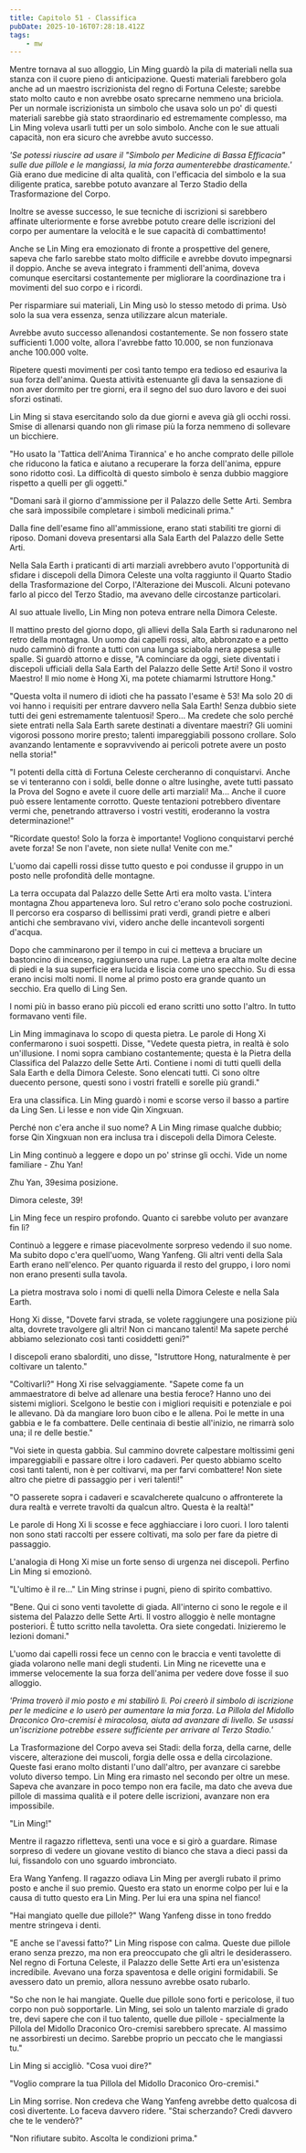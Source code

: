 ```yaml
---
title: Capitolo 51 - Classifica
pubDate: 2025-10-16T07:28:18.412Z
tags:
    - mw
---
```



Mentre tornava al suo alloggio, Lin Ming guardò la pila di materiali nella sua stanza con il cuore pieno di anticipazione. Questi materiali farebbero gola anche ad un maestro iscrizionista del regno di Fortuna Celeste; sarebbe stato molto cauto e non avrebbe osato sprecarne nemmeno una briciola. Per un normale iscrizionista un simbolo che usava solo un po' di questi materiali sarebbe già stato straordinario ed estremamente complesso, ma Lin Ming voleva usarli tutti per un solo simbolo. Anche con le sue attuali capacità, non era sicuro che avrebbe avuto successo.


<em>'Se potessi riuscire ad usare il "Simbolo per Medicine di Bassa Efficacia" sulle due pillole e le mangiassi, la mia forza aumenterebbe drasticamente.'</em> Già erano due medicine di alta qualità, con l'efficacia del simbolo e la sua diligente pratica, sarebbe potuto avanzare al Terzo Stadio della Trasformazione del Corpo.


Inoltre se avesse successo, le sue tecniche di iscrizioni si sarebbero affinate ulteriormente e forse avrebbe potuto creare delle iscrizioni del corpo per aumentare la velocità e le sue capacità di combattimento!


Anche se Lin Ming era emozionato di fronte a prospettive del genere, sapeva che farlo sarebbe stato molto difficile e avrebbe dovuto impegnarsi il doppio. Anche se aveva integrato i frammenti dell'anima, doveva comunque esercitarsi costantemente per migliorare la coordinazione tra i movimenti del suo corpo e i ricordi.


Per risparmiare sui materiali, Lin Ming usò lo stesso metodo di prima. Usò solo la sua vera essenza, senza utilizzare alcun materiale.


Avrebbe avuto successo allenandosi costantemente. Se non fossero state sufficienti 1.000 volte, allora l'avrebbe fatto 10.000, se non funzionava anche 100.000 volte.


Ripetere questi movimenti per così tanto tempo era tedioso ed esauriva la sua forza dell'anima. Questa attività estenuante gli dava la sensazione di non aver dormito per tre giorni, era il segno del suo duro lavoro e dei suoi sforzi ostinati.


Lin Ming si stava esercitando solo da due giorni e aveva già gli occhi rossi.
Smise di allenarsi quando non gli rimase più la forza nemmeno di sollevare un bicchiere.


"Ho usato la 'Tattica dell'Anima Tirannica' e ho anche comprato delle pillole che riducono la fatica e aiutano a recuperare la forza dell'anima, eppure sono ridotto così. La difficoltà di questo simbolo è senza dubbio maggiore rispetto a quelli per gli oggetti."


"Domani sarà il giorno d'ammissione per il Palazzo delle Sette Arti. Sembra che sarà impossibile completare i simboli medicinali prima."


Dalla fine dell'esame fino all'ammissione, erano stati stabiliti tre giorni di riposo. Domani doveva presentarsi alla Sala Earth del Palazzo delle Sette Arti.


Nella Sala Earth i praticanti di arti marziali avrebbero avuto l'opportunità di sfidare i discepoli della Dimora Celeste una volta raggiunto il Quarto Stadio della Trasformazione del Corpo, l'Alterazione dei Muscoli.
Alcuni potevano farlo al picco del Terzo Stadio, ma avevano delle circostanze particolari.


Al suo attuale livello, Lin Ming non poteva entrare nella Dimora Celeste.


Il mattino presto del giorno dopo, gli allievi della Sala Earth si radunarono nel retro della montagna. Un uomo dai capelli rossi, alto, abbronzato e a petto nudo camminò di fronte a tutti con una lunga sciabola nera appesa sulle spalle. Si guardò attorno e disse, "A cominciare da oggi, siete diventati i discepoli ufficiali della Sala Earth del Palazzo delle Sette Arti! Sono il vostro Maestro! Il mio nome è Hong Xi, ma potete chiamarmi Istruttore Hong."


"Questa volta il numero di idioti che ha passato l'esame è 53! Ma solo 20 di voi hanno i requisiti per entrare davvero nella Sala Earth! Senza dubbio siete tutti dei geni estremamente talentuosi! Spero... Ma credete che solo perché siete entrati nella Sala Earth sarete destinati a diventare maestri?
Gli uomini vigorosi possono morire presto; talenti impareggiabili possono crollare. Solo avanzando lentamente e sopravvivendo ai pericoli potrete avere un posto nella storia!"


"I potenti della città di Fortuna Celeste cercheranno di conquistarvi. Anche se vi tenteranno con i soldi, belle donne o altre lusinghe, avete tutti passato la Prova del Sogno e avete il cuore delle arti marziali! Ma... Anche il cuore può essere lentamente corrotto. Queste tentazioni potrebbero diventare vermi che, penetrando attraverso i vostri vestiti, eroderanno la vostra determinazione!"


"Ricordate questo! Solo la forza è importante! Vogliono conquistarvi perché avete forza! Se non l'avete, non siete nulla! Venite con me."


L'uomo dai capelli rossi disse tutto questo e poi condusse il gruppo in un posto nelle profondità delle montagne.


La terra occupata dal Palazzo delle Sette Arti era molto vasta. L'intera montagna Zhou apparteneva loro. Sul retro c'erano solo poche costruzioni. Il percorso era cosparso di bellissimi prati verdi, grandi pietre e alberi antichi che sembravano vivi, videro anche delle incantevoli sorgenti d'acqua.


Dopo che camminarono per il tempo in cui ci metteva a bruciare un bastoncino di incenso, raggiunsero una rupe.
La pietra era alta molte decine di piedi e la sua superficie era lucida e liscia come uno specchio. Su di essa erano incisi molti nomi. Il nome al primo posto era grande quanto un secchio. Era quello di Ling Sen.


I nomi più in basso erano più piccoli ed erano scritti uno sotto l'altro. In tutto formavano venti file.


Lin Ming immaginava lo scopo di questa pietra. Le parole di Hong Xi confermarono i suoi sospetti. Disse, "Vedete questa pietra, in realtà è solo un'illusione. I nomi sopra cambiano costantemente; questa è la Pietra della Classifica del Palazzo delle Sette Arti. Contiene i nomi di tutti quelli della Sala Earth e della Dimora Celeste. Sono elencati tutti. Ci sono oltre duecento persone, questi sono i vostri fratelli e sorelle più grandi."


Era una classifica. Lin Ming guardò i nomi e scorse verso il basso a partire da Ling Sen. Li lesse e non vide Qin Xingxuan.


Perché non c'era anche il suo nome? A Lin Ming rimase qualche dubbio; forse Qin Xingxuan non era inclusa tra i discepoli della Dimora Celeste.


Lin Ming continuò a leggere e dopo un po' strinse gli occhi. Vide un nome familiare - Zhu Yan!


Zhu Yan, 39esima posizione.


Dimora celeste, 39!


Lin Ming fece un respiro profondo. Quanto ci sarebbe voluto per avanzare fin lì?


Continuò a leggere e rimase piacevolmente sorpreso vedendo il suo nome. Ma subito dopo c'era quell'uomo, Wang Yanfeng. Gli altri venti della Sala Earth erano nell'elenco. Per quanto riguarda il resto del gruppo, i loro nomi non erano presenti sulla tavola.


La pietra mostrava solo i nomi di quelli nella Dimora Celeste e nella Sala Earth.


Hong Xi disse, "Dovete farvi strada, se volete raggiungere una posizione più alta, dovrete travolgere gli altri! Non ci mancano talenti!
Ma sapete perché abbiamo selezionato così tanti cosiddetti geni?"


I discepoli erano sbalorditi, uno disse, "Istruttore Hong, naturalmente è per coltivare un talento."


"Coltivarli?" Hong Xi rise selvaggiamente. "Sapete come fa un ammaestratore di belve ad allenare una bestia feroce? Hanno uno dei sistemi migliori. Scelgono le bestie con i migliori requisiti e potenziale e poi le allevano. Dà da mangiare loro buon cibo e le allena. Poi le mette in una gabbia e le fa combattere. Delle centinaia di bestie all'inizio, ne rimarrà solo una; il re delle bestie."


"Voi siete in questa gabbia. Sul cammino dovrete calpestare moltissimi geni impareggiabili e passare oltre i loro cadaveri. Per questo abbiamo scelto così tanti talenti, non è per coltivarvi, ma per farvi combattere! Non siete altro che pietre di passaggio per i veri talenti!"


"O passerete sopra i cadaveri e scavalcherete qualcuno o affronterete la dura realtà e verrete travolti da qualcun altro. Questa è la realtà!"


Le parole di Hong Xi li scosse e fece agghiacciare i loro cuori. I loro talenti non sono stati raccolti per essere coltivati, ma solo per fare da pietre di passaggio.


L'analogia di Hong Xi mise un forte senso di urgenza nei discepoli. Perfino Lin Ming si emozionò.


"L'ultimo è il re..." Lin Ming strinse i pugni, pieno di spirito combattivo.


"Bene. Qui ci sono venti tavolette di giada. All'interno ci sono le regole e il sistema del Palazzo delle Sette Arti. Il vostro alloggio è nelle montagne posteriori. È tutto scritto nella tavoletta. Ora siete congedati. Inizieremo le lezioni domani."


L'uomo dai capelli rossi fece un cenno con le braccia e venti tavolette di giada volarono nelle mani degli studenti. Lin Ming ne ricevette una e immerse velocemente la sua forza dell'anima per vedere dove fosse il suo alloggio.


<em>'Prima troverò il mio posto e mi stabilirò lì. Poi creerò il simbolo di iscrizione per le medicine e lo userò per aumentare la mia forza. La Pillola del Midollo Draconico Oro-cremisi è miracolosa, aiuta ad avanzare di livello. Se usassi un'iscrizione potrebbe essere sufficiente per arrivare al Terzo Stadio.'</em>


La Trasformazione del Corpo aveva sei Stadi: della forza, della carne, delle viscere, alterazione dei muscoli, forgia delle ossa e della circolazione. Queste fasi erano molto distanti l'uno dall'altro, per avanzare ci sarebbe voluto diverso tempo. Lin Ming era rimasto nel secondo per oltre un mese. Sapeva che avanzare in poco tempo non era facile, ma dato che aveva due pillole di massima qualità e il potere delle iscrizioni, avanzare non era impossibile.


"Lin Ming!"


Mentre il ragazzo rifletteva, sentì una voce e si girò a guardare. Rimase sorpreso di vedere un giovane vestito di bianco che stava a dieci passi da lui, fissandolo con uno sguardo imbronciato.


Era Wang Yanfeng. Il ragazzo odiava Lin Ming per avergli rubato il primo posto e anche il suo premio. Questo era stato un enorme colpo per lui e la causa di tutto questo era Lin Ming. Per lui era una spina nel fianco!


"Hai mangiato quelle due pillole?" Wang Yanfeng disse in tono freddo mentre stringeva i denti.


"E anche se l'avessi fatto?" Lin Ming rispose con calma. Queste due pillole erano senza prezzo, ma non era preoccupato che gli altri le desiderassero. Nel regno di Fortuna Celeste, il Palazzo delle Sette Arti era un'esistenza incredibile. Avevano una forza spaventosa e delle origini formidabili. Se avessero dato un premio, allora nessuno avrebbe osato rubarlo.


"So che non le hai mangiate. Quelle due pillole sono forti e pericolose, il tuo corpo non può sopportarle. Lin Ming, sei solo un talento marziale di grado tre, devi sapere che con il tuo talento, quelle due pillole - specialmente la Pillola del Midollo Draconico Oro-cremisi sarebbero sprecate. Al massimo ne assorbiresti un decimo. Sarebbe proprio un peccato che le mangiassi tu."


Lin Ming si accigliò. "Cosa vuoi dire?"


"Voglio comprare la tua Pillola del Midollo Draconico Oro-cremisi."


Lin Ming sorrise. Non credeva che Wang Yanfeng avrebbe detto qualcosa di così divertente. Lo faceva davvero ridere. "Stai scherzando? Credi davvero che te le venderò?"


"Non rifiutare subito. Ascolta le condizioni prima."
                                


                                



